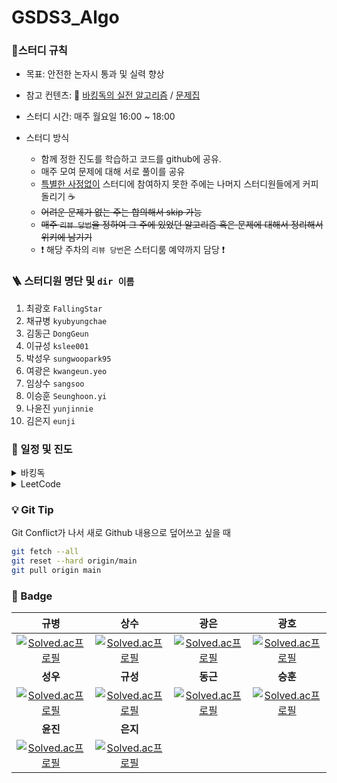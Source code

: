 # GSDS3_Algo

### :pencil:스터디 규칙

-   목표: 안전한 논자시 통과 및 실력 향상

-   참고 컨텐츠: :book: [바킹독의 실전 알고리즘](https://www.youtube.com/watch?v=LcOIobH7ues&list=PLtqbFd2VIQv4O6D6l9HcD732hdrnYb6CY) / [문제집](https://github.com/encrypted-def/basic-algo-lecture/blob/master/workbook.md)

-   스터디 시간: 매주 월요일 16:00 ~ 18:00
-   스터디 방식
    -   함께 정한 진도를 학습하고 코드를 github에 공유.
    -   매주 모여 문제에 대해 서로 풀이를 공유
    -   <u>특별한 사정없이</u> 스터디에 참여하지 못한 주에는 나머지 스터디원들에게 커피 돌리기 :coffee:
    -   ~~어려운 문제가 없는 주는 합의해서 skip 가능~~
    -   ~~매주 `리뷰 당번`을 정하여 그 주에 있었던 알고리즘 혹은 문제에 대해서 정리해서 위키에 남기기~~
    -   :exclamation: 해당 주차의 `리뷰 당번`은 스터디룸 예약까지 담당 :exclamation:

### 🪜 스터디원 명단 및 `dir 이름`

1. 최광호 `FallingStar`
2. 채규병 `kyubyungchae`
3. 김동근 `DongGeun`
4. 이규성 `kslee001`
5. 박성우 `sungwoopark95`
6. 여광은 `kwangeun.yeo`
7. 임상수 `sangsoo`
8. 이승훈 `Seunghoon.yi`
9. 나윤진 `yunjinnie`
10. 김은지 `eunji`

### :calendar: 일정 및 진도

<details>
    <summary>바킹독</summary>
    <div>
        <table>
    <thead>
        <tr>
            <th>Date</th>
            <th>강의</th>
            <th>문제집</th>
            <th>리뷰 당번</th>
        </tr>
    </thead>
    <tbody>
        <tr>
            <td>2022-04-06</td>
            <td> <a href="https://youtu.be/9MMKsrvRiw4">기초 코드 작성 요령 1</a><br> <a href="https://youtu.be/6lhVHP8bkPA">기초 코드 작성 요령 2</a></td>
            <td> <a href="https://www.acmicpc.net/workbook/view/7306">기초 코드 작성 요령 2</a></td>
            <td><a href="https://github.com/FallingStar624">광호</a></td>
        </tr>
        <tr>
            <td>2022-04-13</td>
            <td> <a href="https://www.youtube.com/watch?v=mBeyFsHqzHg&list=PLtqbFd2VIQv4O6D6l9HcD732hdrnYb6CY&index=4">배열</a></td>
            <td> <a href="https://www.acmicpc.net/workbook/view/7307">배열</a></td>
            <td><a href="https://github.com/qqplot">규병</a></td>
        </tr>
        <tr>
            <td>2022-04-20</td>
            <td> <a href="https://youtu.be/C6MX5u7r72E">연결 리스트</a></td>
            <td> <a href="https://www.acmicpc.net/workbook/view/7308">연결 리스트</a></td>
            <td><a href="https://github.com/DongGeun">동근</a></td>
        </tr>
        <tr>
            <td>2022-04-27</td>
            <td> <a href="https://www.youtube.com/watch?v=0DsyCXIN7Wg">스택</a></td>
            <td> <a href="https://www.acmicpc.net/workbook/view/7309">스택</a></td>
            <td><a href="https://github.com/kslee001">규성</a></td>
        </tr>
        <tr>
            <td>2022-05-04</td>
            <td> <a href="https://www.youtube.com/watch?v=D_fwSy5tRAY">큐</a></td>
            <td> <a href="https://www.acmicpc.net/workbook/view/7310">큐</a></td>
            <td><a href="https://github.com/sungwoopark95">성우</a></td>
        </tr>
        <tr>
            <td>2022-05-11</td>
            <td> <a href="https://www.youtube.com/watch?v=0mEzJ4S1d8o">덱</a><br> <a href="https://www.youtube.com/watch?v=cdjjk-ryPKc">스택의 활용</a></td>
            <td> <a href="https://www.acmicpc.net/workbook/view/7311">덱</a><br> <a href="https://www.acmicpc.net/workbook/view/7312">스택의 활용</a></td>
            <td><a href="https://github.com/yeokwangeun">광은</a></td>
        </tr>
        <tr>
            <td>2022-05-18</td>
            <td> <a href="https://www.youtube.com/watch?v=ftOmGdm95XI&list=PLtqbFd2VIQv4O6D6l9HcD732hdrnYb6CY&index=10">BFS</a></td>
            <td> <a href="https://www.acmicpc.net/workbook/view/7313">BFS</a></td>
            <td><a href="https://github.com/sangsoo">상수</a></td>
        </tr>
        <tr>
            <td>2022-05-25</td>
            <td> <a href="https://www.youtube.com/watch?v=ftOmGdm95XI&list=PLtqbFd2VIQv4O6D6l9HcD732hdrnYb6CY&index=10">BFS</a></td>
            <td> <a href="https://www.acmicpc.net/workbook/view/7313">BFS</a></td>
            <td><a href="https://github.com/FallingStar624">광호</a></td>
        </tr>
        <tr>
            <td>2022-06-01</td>
            <td> <a href="https://www.youtube.com/watch?v=ftOmGdm95XI&list=PLtqbFd2VIQv4O6D6l9HcD732hdrnYb6CY&index=10">BFS</a></td>
            <td> <a href="https://www.acmicpc.net/workbook/view/7313">BFS</a></td>
            <td><a href="https://github.com/qqplot">규병</a></td>
        </tr>
        <tr>
            <td>2022-06-08</td>
            <td> <a href="https://www.youtube.com/watch?v=IKnjzmyk70U&list=PLtqbFd2VIQv4O6D6l9HcD732hdrnYb6CY&index=23">BST</a>,<a href="https://www.youtube.com/watch?v=4wA3bncb64E&list=PLtqbFd2VIQv4O6D6l9HcD732hdrnYb6CY&index=28">MST</a>,<a href="https://www.youtube.com/watch?v=dDDy2bEZRA8&list=PLtqbFd2VIQv4O6D6l9HcD732hdrnYb6CY&index=29">플로이드</a>,<a href="https://www.youtube.com/watch?v=o9BnvwgPT-o&list=PLtqbFd2VIQv4O6D6l9HcD732hdrnYb6CY&index=30">다익스트라</a></td>
            <td> <a href="https://www.acmicpc.net/workbook/view/9346">BST</a>,<a href="https://www.acmicpc.net/workbook/view/9907">MST</a>,<a href="https://www.acmicpc.net/workbook/view/10318">플로이드</a>,<a href="https://www.acmicpc.net/workbook/view/10433">다익스트라</a></td>
            <td><a href="https://github.com/DongGeun">동근</a></td>
        </tr>
        <tr>
            <td>2022-07-06</td>
            <td> <a href="https://www.youtube.com/watch?v=Enz2csssTCs&list=PLtqbFd2VIQv4O6D6l9HcD732hdrnYb6CY&index=13">백트랙킹(1/2)</a></td>
            <td> <a href="https://github.com/encrypted-def/basic-algo-lecture/blob/master/workbook/0x0C.md">백트랙킹(1/2)</a></td>
            <td><a href="https://github.com/qqplot">규병</a></td>
        </tr>
        <tr>
            <td>2022-07-13</td>
            <td> <a href="https://www.youtube.com/watch?v=Enz2csssTCs&list=PLtqbFd2VIQv4O6D6l9HcD732hdrnYb6CY&index=13">백트랙킹(2/2)</a></td>
            <td> <a href="https://github.com/encrypted-def/basic-algo-lecture/blob/master/workbook/0x0C.md">백트랙킹(2/2)</a></td>
            <td><a href="https://github.com/qqplot">규병</a></td>
        </tr>
        <tr>
            <td>2022-07-20</td>
            <td> <a href="https://www.youtube.com/watch?v=jZwf4OPlhtk&list=PLtqbFd2VIQv4O6D6l9HcD732hdrnYb6CY&index=14">시뮬레이션(1/2)</a></td>
            <td> <a href="https://github.com/encrypted-def/basic-algo-lecture/blob/master/workbook/0x0D.md">시뮬레이션(1/2)</a></td>
            <td><a href="https://github.com/qqplot">규병</a></td>
        </tr>
        <tr>
            <td>2022-07-27</td>
            <td><a href="https://www.youtube.com/watch?v=jZwf4OPlhtk&list=PLtqbFd2VIQv4O6D6l9HcD732hdrnYb6CY&index=14">시뮬레이션(2/2)</a></td>
            <td><a href="https://github.com/encrypted-def/basic-algo-lecture/blob/master/workbook/0x0D.md">시뮬레이션(2/2)</a></td>
            <td><a href="https://github.com/qqplot">규병</a></td>
        </tr>
        <tr>
            <td>2022-08-03</td>
            <td><a href="https://www.youtube.com/watch?v=59fZkZO0Bo4&list=PLtqbFd2VIQv4O6D6l9HcD732hdrnYb6CY&index=15">정렬1</a></td>
            <td><a href="https://github.com/encrypted-def/basic-algo-lecture/blob/master/workbook/0x0E.md">정렬1</a></td>
            <td><a href="https://github.com/qqplot">규병</a></td>
        </tr>
        <tr>
            <td>2022-08-10</td>
            <td> <a href="https://www.youtube.com/watch?v=dq5t1woLJMw&list=PLtqbFd2VIQv4O6D6l9HcD732hdrnYb6CY&index=16">정렬2</a></td>
            <td> <a href="https://github.com/encrypted-def/basic-algo-lecture/blob/master/workbook/0x0F.md">정렬2</a></td>
            <td><a href="https://github.com/qqplot">규병</a></td>
        </tr>
        <tr>
            <td>2022-08-17</td>
            <td> <a href="https://www.youtube.com/watch?v=5leTtB3PQu0&list=PLtqbFd2VIQv4O6D6l9HcD732hdrnYb6CY&index=17">다이나믹 프로그래밍</a></td>
            <td> <a href="https://github.com/encrypted-def/basic-algo-lecture/blob/master/workbook/0x10.md">다이나믹 프로그래밍</a></td>
            <td><a href="https://github.com/qqplot">규병</a></td>
        </tr>
        <tr>
            <td>2022-09-14</td>
            <td> <a href="https://www.youtube.com/watch?v=De0Qg-2O80cbr">그리디</a></td>
            <td> <a href="https://github.com/encrypted-def/basic-algo-lecture/blob/master/workbook/0x11.md">그리디</a></td>
            <td><a href="https://github.com/FallingStar624">광호</a></td>
        </tr>
        <tr>
            <td>2022-09-21</td>
            <td> <a href="https://www.youtube.com/watch?v=2RCJApSVxRI&list=PLtqbFd2VIQv4O6D6l9HcD732hdrnYb6CY&index=19">수학</a></td>
            <td> <a href="https://github.com/encrypted-def/basic-algo-lecture/blob/master/workbook/0x12.md">수학</a></td>
            <td><a href="https://github.com/FallingStar624">광호</a></td>
        </tr>
        <tr>
            <td>2022-09-28</td>
            <td> <a href="https://www.youtube.com/watch?v=3TkaOKHxHnI&list=PLtqbFd2VIQv4O6D6l9HcD732hdrnYb6CY&index=20">이분탐색</a></td>
            <td> <a href="https://github.com/encrypted-def/basic-algo-lecture/blob/master/workbook/0x13.md">이분탐색</a></td>
            <td><a href="https://github.com/FallingStar624">광호</a></td>
        </tr>
        <tr>
            <td>2023-07-14</td>
            <td> <a href="https://youtu.be/I_0aAKzu0m8br">투포인터</a></td>
            <td> <a href="https://github.com/encrypted-def/basic-algo-lecture/blob/master/workbook/0x14.md">투포인터</a></td>
            <td><a href="https://github.com/FallingStar624">광호</a></td>
        </tr>
        <tr>
            <td>2023-07-21</td>
            <td> <a href="https://youtu.be/1-k-D2AYY0I">해시</a></td>
            <td> <a href="https://github.com/encrypted-def/basic-algo-lecture/blob/master/workbook/0x15.md">해시</a></td>
            <td><a href="https://github.com/FallingStar624">광호</a></td>
        </tr>
        <tr>
            <td>2023-07-28</td>
            <td> <a href="https://youtu.be/IKnjzmyk70U">이진 검색 트리</a></td>
            <td> <a href="https://github.com/encrypted-def/basic-algo-lecture/blob/master/workbook/0x16.md">이진 검색 트리</a></td>
            <td><a href="https://github.com/FallingStar624">광호</a></td>
        </tr>
        <tr>
            <td>2023-08-04</td>
            <td> <a href="https://youtu.be/_9mbqoF9qzc">우선순위 큐</a></td>
            <td> <a href="https://github.com/encrypted-def/basic-algo-lecture/blob/master/workbook/0x17.md">우선순위 큐</a></td>
            <td><a href="https://github.com/FallingStar624">광호</a></td>
        </tr>
        <tr>
            <td>2023-08-11</td>
            <td> <a href="https://youtu.be/9iI6fuOLiLg">그래프</a><br/>
            	<a href="https://youtu.be/Mj6D3HW_rCw">문자열 기초</a>
            </td>
            <td> <a href="https://github.com/encrypted-def/basic-algo-lecture/blob/master/workbook/0x18.md">그래프</a><br/>
            <a href="https://github.com/encrypted-def/basic-algo-lecture/blob/master/workbook/Appendix%20A.md">문자열 기초</a></td>
            <td><a href="https://github.com/FallingStar624">광호</a></td>
        </tr>
        <tr>
            <td>2023-08-18</td>
            <td> <a href="https://youtu.be/nehRy6hAJsA">트리</a></td>
            <td> 
            <a href="https://github.com/encrypted-def/basic-algo-lecture/blob/master/workbook/0x19.md">트리</a>
            </td>
            <td><a href="https://github.com/FallingStar624">광호</a></td>
        </tr>
    </tbody>
</table>
    </div>
</details>

<details>
<summary> LeetCode</summary>
<div>
<table>
    <thead>
        <tr>
            <th>Week</th>
            <th>Graph</th>
            <th>General</th>
        </tr>
    </thead>
    <tbody>
        <tr>
            <td>Week1<br>2023-01-23</td>
            <td><a href="https://leetcode.com/problems/flood-fill/?envType=study-plan&id=graph-i">733_Flood_Fill</a><br><a href="https://leetcode.com/problems/number-of-islands/?envType=study-plan&id=graph-i">200_Number_of_Islands</a></td>
            <td><a href="https://leetcode.com/problems/running-sum-of-1d-array/?envType=study-plan&id=level-1">1480_Running_Sum_of_1d_Array</a><br><a href="https://leetcode.com/problems/find-pivot-index/?envType=study-plan&id=level-1">724_Find_Pivot_Index</a><br><a href="https://leetcode.com/problems/isomorphic-strings/">205_Isomorphic_Strings</a><br><a href="https://leetcode.com/problems/is-subsequence/">392_Is_Subsequence</a></td>
        </tr>
        <tr>
            <td>Week2<br>2023-01-31</td>
            <td><a href="https://leetcode.com/problems/max-area-of-island/">695_Max_Area_of_Island</a><br><a href="https://leetcode.com/problems/number-of-closed-islands/">1254_Number_of_Closed_Islands</a></td>
            <td><a href="https://leetcode.com/problems/merge-two-sorted-lists/?envType=study-plan&id=level-1">21_Merge_Two_Sorted_Lists</a><br><a href="https://leetcode.com/problems/reverse-linked-list/?envType=study-plan&id=level-1">206_Reverse_Linked_List</a><br><a href="https://leetcode.com/problems/middle-of-the-linked-list/?envType=study-plan&id=level-1">876_Middle_of_the_Linked_List</a><br><a href="https://leetcode.com/problems/linked-list-cycle-ii/?envType=study-plan&id=level-1">142_Linked_List_Cycle_II</a></td>
        </tr>
        <tr>
            <td>Week3<br>2023-02-10</td>
            <td><a href="https://leetcode.com/problems/number-of-enclaves/?envType=study-plan&id=graph-i">1020_Number_of_Enclaves</a><br><a href="https://leetcode.com/problems/count-sub-islands/?envType=study-plan&id=graph-i">1905_Count_Sub_Islands</a></td>
            <td><a href="https://leetcode.com/problems/best-time-to-buy-and-sell-stock/?envType=study-plan&id=level-1">121_Best_Time_to_Buy_and_Sell_Stock</a><br><a href="https://leetcode.com/problems/longest-palindrome/?envType=study-plan&id=level-1">409_Longest_Palindrome</a><br><a href="https://leetcode.com/problems/n-ary-tree-preorder-traversal/?envType=study-plan&id=level-1">589_N-ary_Tree_Preorder_Traversal</a><br><a href="https://leetcode.com/problems/binary-tree-level-order-traversal/?envType=study-plan&id=level-1">102_Binary_Tree_Level_Order_Traversal</a></td>
        </tr>
        <tr>
            <td>Week4<br>2023-02-13</td>
            <td><a href="https://leetcode.com/problems/as-far-from-land-as-possible/?envType=study-plan&id=graph-i">1162_As_Far_from_Land_as_Possible</a><br><a href="https://leetcode.com/problems/pacific-atlantic-water-flow/?envType=study-plan&id=graph-i">417_Pacific_Atlantic_Water_Flow</a></td>
            <td><a href="https://leetcode.com/problems/binary-search/?envType=study-plan&id=level-1">704_Binary_Search</a><br><a href="https://leetcode.com/problems/first-bad-version/?envType=study-plan&id=level-1">278_First_Bad_Version</a><br><a href="https://leetcode.com/problems/validate-binary-search-tree/?envType=study-plan&id=level-1">98_Validate_Binary_Search_Tree</a><br><a href="https://leetcode.com/problems/lowest-common-ancestor-of-a-binary-search-tree/?envType=study-plan&id=level-1">234_Lowest_Common_Ancestor_of_a_Binary_Search_Tree</a></td>
        </tr>
        <tr>
            <td>Week5<br>2023-02-20</td>
            <td><a href="https://leetcode.com/problems/shortest-path-in-binary-matrix/?envType=study-plan&id=graph-i">1091_Shortest_Path_in_Binary_Matrix</a><br><a href="https://leetcode.com/problems/01-matrix/?envType=study-plan&id=graph-i">542_01_Matrix</a></td>
            <td><a href="https://leetcode.com/problems/fibonacci-number/?envType=study-plan&id=level-1">509_Fibonacci_Number</a><br><a href="https://leetcode.com/problems/climbing-stairs/?envType=study-plan&id=level-1">70_Climbing_Stairs</a><br><a href="https://leetcode.com/problems/min-cost-climbing-stairs/?envType=study-plan&id=level-1">746_Min_Cost_Climbing_Stairs</a><br><a href="https://leetcode.com/problems/unique-paths/?envType=study-plan&id=level-1">62_Unique_Paths</a></td>
        </tr>
        <tr>
            <td>Week6<br>2023-02-27</td>
            <td><a href="https://leetcode.com/problems/shortest-bridge/?envType=study-plan&id=graph-i">934_Shortest_Bridge</a><br><a href="https://leetcode.com/problems/nearest-exit-from-entrance-in-maze/?envType=study-plan&id=graph-i">1926_Nearest_Exit_from_Entrance_in_Maze</a></td>
            <td><a href="https://leetcode.com/problems/find-all-anagrams-in-a-string/?envType=study-plan&id=level-1">438_Find_All_Anagrams_in_a_String</a><br><a href="https://leetcode.com/problems/longest-repeating-character-replacement/?envType=study-plan&id=level-1">424_Longest_Repeating_Character_Replacement</a><br><a href="https://leetcode.com/problems/two-sum/?envType=study-plan&id=level-1">1_Two_Sum</a><br><a href="https://leetcode.com/problems/bulls-and-cows/?envType=study-plan&id=level-1">299_Bulls_and_Cows</a></td>
        </tr>
        <tr>
            <td>Week7<br>2023-03-06</td>
            <td><a href="https://leetcode.com/problems/all-paths-from-source-to-target/?envType=study-plan&id=graph-i">797_All_Paths_From_Source_to_Target</a><br><a href="https://leetcode.com/problems/keys-and-rooms/?envType=study-plan&id=graph-i">841_Keys_and_Rooms</a></td>
            <td><a href="https://leetcode.com/problems/backspace-string-compare/?envType=study-plan&id=level-1">844_Backspace_String_Compare</a><br><a href="https://leetcode.com/problems/decode-string/?envType=study-plan&id=level-1">394_Decode_String</a><br><a href="https://leetcode.com/problems/last-stone-weight/?envType=study-plan&id=level-1">1094_Last_Stone_Weight</a><br><a href="https://leetcode.com/problems/top-k-frequent-words/?envType=study-plan&id=level-1">692_Top_K_Frequent_Words</a></td>
        </tr>
        <tr>
            <td>Week8<br>2023-03-13</td>
            <td><a href="https://leetcode.com/problems/number-of-provinces/?envType=study-plan&id=graph-i">547_Number_of_Provinces</a><br><a href="https://leetcode.com/problems/number-of-operations-to-make-network-connected/?envType=study-plan&id=graph-i">1319_Number_of_Operations_to_Make_Network_Connected</a><br><a href="https://leetcode.com/problems/time-needed-to-inform-all-employees/?envType=study-plan&id=graph-i">1376_Time_Needed_to_Inform_All_Employees</a><br><a href="https://leetcode.com/problems/find-eventual-safe-states/?envType=study-plan&id=graph-i">802_Find_Eventual_Safe_States</a><br><a href="https://leetcode.com/problems/jump-game-iii/?envType=study-plan&id=graph-i">1306_Jump_Game_III</a><br><a href="https://leetcode.com/problems/minimum-jumps-to-reach-home/?envType=study-plan&id=graph-i">1654_Minimum_Jumps_to_Reach_Home</a><br><a href="https://leetcode.com/problems/water-and-jug-problem/?envType=study-plan&id=graph-i">365_Water_and_Jug_Problem</a></td>
            <td>done</td>
        </tr>
    </tbody>
</table>
    </div>
</details>

### :bulb: Git Tip

Git Conflict가 나서 새로 Github 내용으로 덮어쓰고 싶을 때

```sh
git fetch --all
git reset --hard origin/main
git pull origin main
```

### :1st_place_medal: Badge

|                                                        규병                                                         |                                                           상수                                                            |                                                   광은                                                    |                                                             광호                                                              |
| :-----------------------------------------------------------------------------------------------------------------: | :-----------------------------------------------------------------------------------------------------------------------: | :-------------------------------------------------------------------------------------------------------: | :---------------------------------------------------------------------------------------------------------------------------: |
|       [![Solved.ac프로필](http://mazassumnida.wtf/api/generate_badge?boj=qq_plot)](https://solved.ac/qq_plot)       |        [![Solved.ac프로필](http://mazassumnida.wtf/api/generate_badge?boj=imsangsoo)](https://solved.ac/imsangsoo)        | [![Solved.ac프로필](http://mazassumnida.wtf/api/generate_badge?boj=kwangeun)](https://solved.ac/kwangeun) |           [![Solved.ac프로필](http://mazassumnida.wtf/api/generate_badge?boj=pairy624)](https://solved.ac/pairy624)           |
|                                                      **성우**                                                       |                                                         **규성**                                                          |                                                 **동근**                                                  |                                                           **승훈**                                                            |
| [![Solved.ac프로필](http://mazassumnida.wtf/api/generate_badge?boj=sungwoopark95)](https://solved.ac/sungwoopark95) | [![Solved.ac프로필](http://mazassumnida.wtf/api/generate_badge?boj=kscodingpractice)](https://solved.ac/kscodingpractice) |  [![Solved.ac프로필](http://mazassumnida.wtf/api/generate_badge?boj=kdg5188)](https://solved.ac/kdg5188)  | [![Solved.ac프로필](http://mazassumnida.wtf/api/generate_badge?boj=wanderer_of_winter)](https://solved.ac/wanderer_of_winter) |
|                                                      **윤진**                                                       |                                                         **은지**                                                          |                                                                                                           |                                                                                                                               |
|      [![Solved.ac프로필](http://mazassumnida.wtf/api/generate_badge?boj=lumierej)](https://solved.ac/lumierej)      |        [![Solved.ac프로필](http://mazassumnida.wtf/api/generate_badge?boj=kuman5262)](https://solved.ac/kuman5262)        |                                                                                                           |                                                                                                                               |
